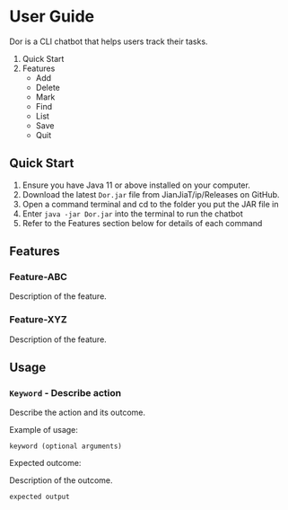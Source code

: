 # User Guide

Dor is a CLI chatbot that helps users track their tasks.

1. Quick Start
2. Features
   - Add
   - Delete
   - Mark
   - Find
   - List
   - Save
   - Quit

## Quick Start

1. Ensure you have Java 11 or above installed on your computer.
2. Download the latest `Dor.jar` file from JianJiaT/ip/Releases on GitHub.
3. Open a command terminal and cd to the folder you put the JAR file in
4. Enter `java -jar Dor.jar` into the terminal to run the chatbot
5. Refer to the Features section below for details of each command

## Features 

### Feature-ABC

Description of the feature.

### Feature-XYZ

Description of the feature.

## Usage

### `Keyword` - Describe action

Describe the action and its outcome.

Example of usage: 

`keyword (optional arguments)`

Expected outcome:

Description of the outcome.

```
expected output
```
